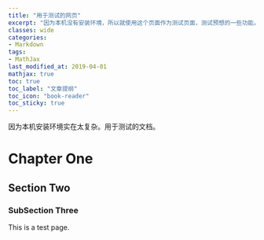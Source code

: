 ```yaml
---
title: "用于测试的网页"
excerpt: "因为本机没有安装环境，所以就使用这个页面作为测试页面，测试预想的一些功能。"
classes: wide
categories:
- Markdown
tags:
- MathJax
last_modified_at: 2019-04-01
mathjax: true
toc: true
toc_label: "文章提纲"
toc_icon: "book-reader"
toc_sticky: true
---
```


因为本机安装环境实在太复杂。用于测试的文档。

# Chapter One

## Section Two

### SubSection Three

This is a test page.